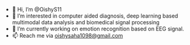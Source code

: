 - 👋 Hi, I’m @OishyS11
- 👀 I’m interested in computer aided diagnosis, deep learning based multimodal data analysis and biomedical signal processing
- 🌱 I’m currently working on emotion recognition based on EEG signal.
- 📫 Reach me via oishysaha1098@gmail.com

<!---
OishyS11/OishyS11 is a ✨ special ✨ repository because its `README.md` (this file) appears on your GitHub profile.
You can click the Preview link to take a look at your changes.
--->
